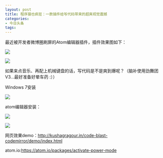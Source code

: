 ```yaml
---
layout: post
title: 程序猿也疯狂：一款插件给写代码带来的超爽视觉震撼
categories:
- 今日头条
tags:
---
```

最近被开发者微博圈刷屏的Atom编辑器插件，插件效果图如下：

![](http://p3.pstatp.com/large/9886/4894135853)

![](http://p3.pstatp.com/large/9883/6840572285)

如果来点音乐、再配上机械键盘的话，写代码是不是爽到爆呢？（脑补使用劲舞团V3…最好准备好晕车药 :））

Windows 7安装

![](http://p1.pstatp.com/large/9886/5005669914)

atom编辑器安装：

![](http://p3.pstatp.com/large/9884/5289018798)

![](http://p3.pstatp.com/large/9883/7023203203)

网页效果demo：http://kushagragour.in/code-blast-codemirror/demo/index.html

atom.io:https://atom.io/packages/activate-power-mode